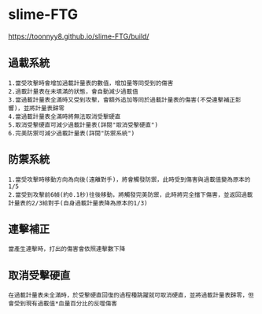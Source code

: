 # slime-FTG

https://toonnyy8.github.io/slime-FTG/build/

## 過載系統
```
1.當受攻擊時會增加過載計量表的數值，增加量等同受到的傷害
2.過載計量表在未填滿的狀態，會自動減少過載值
3.當過載計量表全滿時又受到攻擊，會額外追加等同於過載計量表的傷害(不受連擊補正影響)，並將計量表歸零
4.當過載計量表全滿時將無法取消受擊硬直
5.取消受擊硬直可減少過載計量表(詳閱"取消受擊硬直")
6.完美防禦可減少過載計量表(詳閱"防禦系統")
```

## 防禦系統
```
1.當受攻擊時移動方向為向後(遠離對手)，將會觸發防禦，此時受到傷害與過載值變為原本的1/5
2.當受到攻擊前6幀(約0.1秒)往後移動，將觸發完美防禦，此時將完全擋下傷害，並返回過載計量表的2/3給對手(自身過載計量表降為原本的1/3)
```

## 連擊補正
```
當產生連擊時，打出的傷害會依照連擊數下降
```

## 取消受擊硬直
```
在過載計量表未全滿時，於受擊硬直回復的過程種跳躍就可取消硬直，並將過載計量表歸零，但會受到現有過載值*血量百分比的反噬傷害
```